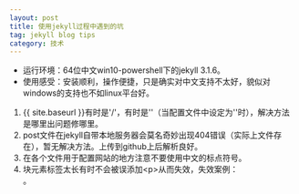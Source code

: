 ```yaml
--- 
layout: post 
title: 使用jekyll过程中遇到的坑  
tag: jekyll blog tips
category: 技术 
---
```


* 运行环境：64位中文win10-powershell下的jekyll 3.1.6。  
* 使用感受：安装顺利，操作便捷，只是确实对中文支持不太好，貌似对windows的支持也不如linux平台好。

1. {{ site.baseurl }}有时是'/'，有时是''（当配置文件中设定为''时），解决方法是哪里出问题修哪里。
2. post文件在jekyll自带本地服务器会莫名奇妙出现404错误（实际上文件存在），暂无解决方法。上传到github上后解析良好。
3. 在各个文件用于配置网站的地方注意不要使用中文的标点符号。
4. 块元素标签太长有时不会被误添加&lt;p&gt;从而失效，失效案例： <div class="ds-thread" data-thread-key={{page.url}} data-title={{page.titel}} data-url={{page.url}}></div>。

